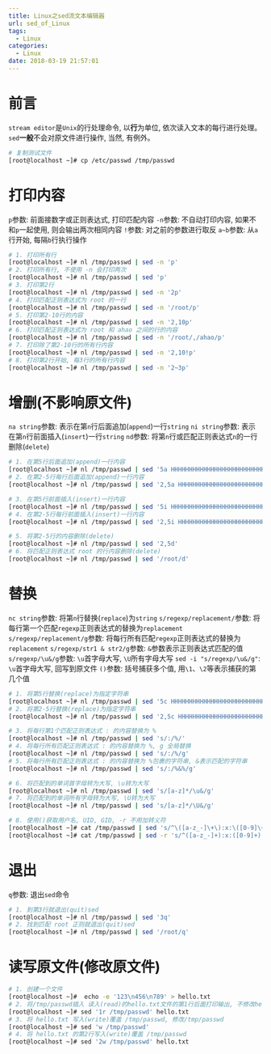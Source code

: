 ```yaml
---
title: Linux之sed流文本编辑器
url: sed_of_Linux
tags:
  - Linux
categories:
  - Linux
date: 2018-03-19 21:57:01
---
```

# 前言
`stream editor`是`Unix`的行处理命令, 以**行**为单位, 依次读入文本的每行进行处理。
`sed`**一般**不会对原文件进行操作, 当然, 有例外。
```sh
# 复制测试文件
[root@localhost ~]# cp /etc/passwd /tmp/passwd
```

<!-- more -->

# 打印内容
`p`参数: 前面接数字或正则表达式, 打印匹配内容
`-n`参数: 不自动打印内容, 如果不和`p`一起使用, 则会输出两次相同内容
`!`参数: 对之前的参数进行取反
`a~b`参数: 从`a`行开始, 每隔`b`行执行操作
```sh
# 1. 打印所有行
[root@localhost ~]# nl /tmp/passwd | sed -n 'p'
# 2. 打印所有行, 不使用 -n 会打印两次
[root@localhost ~]# nl /tmp/passwd | sed 'p'
# 3. 打印第2行
[root@localhost ~]# nl /tmp/passwd | sed -n '2p'
# 4. 打印匹配正则表达式为 root 的一行
[root@localhost ~]# nl /tmp/passwd | sed -n '/root/p'
# 5. 打印第2-10行的内容
[root@localhost ~]# nl /tmp/passwd | sed -n '2,10p'
# 6. 打印匹配正则表达式为 root 和 ahao 之间的行的内容
[root@localhost ~]# nl /tmp/passwd | sed -n '/root/,/ahao/p'
# 7. 打印除了第2-10行的所有行内容
[root@localhost ~]# nl /tmp/passwd | sed -n '2,10!p'
# 8. 打印第2行开始, 每3行的所有行内容
[root@localhost ~]# nl /tmp/passwd | sed -n '2~3p'
```

# 增删(不影响原文件)
`na string`参数: 表示在第`n`行后面追加(`append`)一行`string`
`ni string`参数: 表示在第`n`行前面插入(`insert`)一行`string`
`nd`参数: 将第`n`行或匹配正则表达式`n`的一行删除(`delete`)
```sh
# 1. 在第5行后面追加(append)一行内容
[root@localhost ~]# nl /tmp/passwd | sed '5a HHHHHHHHHHHHHHHHHHHHHHHHHHHHHHHHHHHHH'
# 2. 在第2-5行每行后面追加(append)一行内容
[root@localhost ~]# nl /tmp/passwd | sed '2,5a HHHHHHHHHHHHHHHHHHHHHHHHHHHHHHHHHHHHH'

# 3. 在第5行前面插入(insert)一行内容
[root@localhost ~]# nl /tmp/passwd | sed '5i HHHHHHHHHHHHHHHHHHHHHHHHHHHHHHHHHHHHH'
# 4. 在第2-5行每行前面插入(insert)一行内容
[root@localhost ~]# nl /tmp/passwd | sed '2,5i HHHHHHHHHHHHHHHHHHHHHHHHHHHHHHHHHHHHH'

# 5. 将第2-5行的内容删除(delete)
[root@localhost ~]# nl /tmp/passwd | sed '2,5d'
# 6. 将匹配正则表达式 root 的行内容删除(delete)
[root@localhost ~]# nl /tmp/passwd | sed '/root/d'
```

# 替换
`nc string`参数: 将第`n`行替换(`replace`)为`string`
`s/regexp/replacement/`参数: 将每行第一个匹配`regexp`正则表达式的替换为`replacement`
`s/regexp/replacement/g`参数: 将每行所有匹配`regexp`正则表达式的替换为`replacement`
`s/regexp/str1 & str2/g`参数: `&`参数表示正则表达式匹配的值
`s/regexp/\u&/g`参数: `\u`首字母大写, `\U`所有字母大写
`sed -i "s/regexp/\u&/g"`: `\u`首字母大写, 回写到原文件
`()`参数: 括号捕获多个值, 用`\1`、`\2`等表示捕获的第几个值
```sh
# 1. 将第5行替换(replace)为指定字符串
[root@localhost ~]# nl /tmp/passwd | sed '5c HHHHHHHHHHHHHHHHHHHHHHHHHHHHHHHHHHHHH'
# 2. 将第2-5行替换(replace)为指定字符串
[root@localhost ~]# nl /tmp/passwd | sed '2,5c HHHHHHHHHHHHHHHHHHHHHHHHHHHHHHHHHHHHH'

# 3. 将每行第1个匹配正则表达式 : 的内容替换为 %
[root@localhost ~]# nl /tmp/passwd | sed 's/:/%/'
# 4. 将每行所有匹配正则表达式 : 的内容替换为 %, g 全局替换
[root@localhost ~]# nl /tmp/passwd | sed 's/:/%/g'
# 5. 将每行所有匹配正则表达式 : 的内容替换为 %包裹的字符串, &表示匹配的字符串
[root@localhost ~]# nl /tmp/passwd | sed 's/:/%&%/g'

# 6. 将匹配到的单词首字母转为大写, \u转为大写
[root@localhost ~]# nl /tmp/passwd | sed 's/[a-z]*/\u&/g'
# 7. 将匹配到的单词所有字母转为大写, \U转为大写
[root@localhost ~]# nl /tmp/passwd | sed 's/[a-z]*/\U&/g'

# 8. 使用()获取用户名, UID, GID, -r 不用加转义符
[root@localhost ~]# cat /tmp/passwd | sed 's/^\([a-z_-]\+\):x:\([0-9]\+\):\([0-9]\+\):.*$/USER:\1  UID:\2  GID:\3/'
[root@localhost ~]# cat /tmp/passwd | sed -r 's/^([a-z_-]+):x:([0-9]+):([0-9]+):.*$/USER:\1  UID:\2  GID:\3/'
```

# 退出
`q`参数: 退出`sed`命令
```sh
# 1. 到第3行就退出(quit)sed
[root@localhost ~]# nl /tmp/passwd | sed '3q'
# 2. 找到匹配 root 正则就退出(quit)sed
[root@localhost ~]# nl /tmp/passwd | sed '/root/q'
```

# 读写原文件(修改原文件)
```sh
# 1. 创建一个文件
[root@localhost ~]#  echo -e '123\n456\n789' > hello.txt
# 2. 将/tmp/passwd插入 读入(read)的hello.txt文件的第1行后面打印输出, 不修改hello.txt
[root@localhost ~]# sed '1r /tmp/passwd' hello.txt
# 3. 将 hello.txt 写入(write)覆盖 /tmp/passwd, 修改/tmp/passwd
[root@localhost ~]# sed 'w /tmp/passwd' 
# 4. 将 hello.txt 的第2行写入(write)覆盖 /tmp/passwd
[root@localhost ~]# sed '2w /tmp/passwd' hello.txt
```